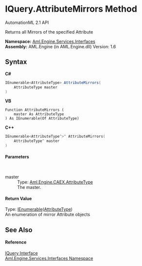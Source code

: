 # IQuery.AttributeMirrors Method 
AutomationML 2.1 API 

Returns all Mirrors of the specified Attribute

**Namespace:**&nbsp;<a href="N_Aml_Engine_Services_Interfaces">Aml.Engine.Services.Interfaces</a><br />**Assembly:**&nbsp;AML.Engine (in AML.Engine.dll) Version: 1.6

## Syntax

**C#**<br />
``` C#
IEnumerable<AttributeType> AttributeMirrors(
	AttributeType master
)
```

**VB**<br />
``` VB
Function AttributeMirrors ( 
	master As AttributeType
) As IEnumerable(Of AttributeType)
```

**C++**<br />
``` C++
IEnumerable<AttributeType^>^ AttributeMirrors(
	AttributeType^ master
)
```


#### Parameters
&nbsp;<dl><dt>master</dt><dd>Type: <a href="T_Aml_Engine_CAEX_AttributeType">Aml.Engine.CAEX.AttributeType</a><br />The master.</dd></dl>

#### Return Value
Type: <a href="https://docs.microsoft.com/dotnet/api/system.collections.generic.ienumerable-1" target="_parent" rel="noopener noreferrer">IEnumerable</a>(<a href="T_Aml_Engine_CAEX_AttributeType">AttributeType</a>)<br />An enumeration of mirror Attribute objects

## See Also


#### Reference
<a href="T_Aml_Engine_Services_Interfaces_IQuery">IQuery Interface</a><br /><a href="N_Aml_Engine_Services_Interfaces">Aml.Engine.Services.Interfaces Namespace</a><br />